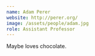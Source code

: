 ```yaml
---
name: Adam Perer
website: http://perer.org/
image: /assets/people/adam.jpg
role: Assistant Professor
---
```


Maybe loves chocolate.

